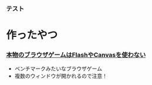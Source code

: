### テスト

# 作ったやつ
### [本物のブラウザゲームはFlashやCanvasを使わない](https://puztli.github.io/real-browser-game/)
- ベンチマークみたいなブラウザゲーム
- 複数のウィンドウが開かれるので注意！
